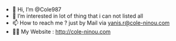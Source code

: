 - 👋 Hi, I’m @Cole987
- 👀 I’m interested in lot of thing that i can not listed all
- 📫 How to reach me ? just by Mail via yanis.r@cole-ninou.com
- 🧑‍💻 My Website : http://cole-ninou.com
